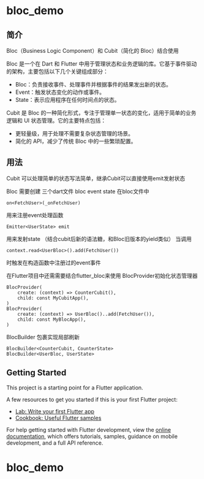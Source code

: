 # bloc_demo

## 简介

Bloc（Business Logic Component）和 Cubit（简化的 Bloc）结合使用

Bloc 是一个在 Dart 和 Flutter 中用于管理状态和业务逻辑的库。它基于事件驱动的架构，主要包括以下几个关键组成部分：

- Bloc：负责接收事件、处理事件并根据事件的结果发出新的状态。
- Event：触发状态变化的动作或事件。
- State：表示应用程序在任何时间点的状态。

Cubit 是 Bloc 的一种简化形式，专注于管理单一状态的变化，适用于简单的业务逻辑和 UI 状态管理。它的主要特点包括：

- 更轻量级，用于处理不需要复杂状态管理的场景。
- 简化的 API，减少了传统 Bloc 中的一些繁琐配置。

## 用法

Cubit 可以处理简单的状态写法简单，继承Cubit可以直接使用emit发射状态

Bloc 需要创建 三个dart文件 bloc event state 
在bloc文件中 
```
on<FetchUser>(_onFetchUser) 
```
用来注册event处理函数
```
Emitter<UserState> emit 
```
用来发射state （结合cubit后新的语法糖，和Bloc旧版本的yield类似）
当调用
```
context.read<UserBloc>().add(FetchUser())
```
时触发在构造函数中注册过的event事件


在Flutter项目中还需需要结合flutter_bloc来使用
BlocProvider初始化状态管理器

```
BlocProvider(
    create: (context) => CounterCubit(),
    child: const MyCubitApp(),
)
BlocProvider(
    create: (context) => UserBloc()..add(FetchUser()),
    child: const MyBlocApp(),
)
```

BlocBuilder 包裹实现局部刷新

```
BlocBuilder<CounterCubit, CounterState>
BlocBuilder<UserBloc, UserState>
```
## Getting Started

This project is a starting point for a Flutter application.

A few resources to get you started if this is your first Flutter project:

- [Lab: Write your first Flutter app](https://docs.flutter.dev/get-started/codelab)
- [Cookbook: Useful Flutter samples](https://docs.flutter.dev/cookbook)

For help getting started with Flutter development, view the
[online documentation](https://docs.flutter.dev/), which offers tutorials,
samples, guidance on mobile development, and a full API reference.
# bloc_demo
